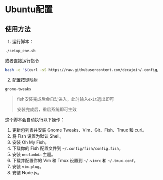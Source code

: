 # Ubuntu配置

## 使用方法

1. 运行脚本：

```bash
./setup_env.sh   
```

或者直接运行指令

```bash
bash -c "$(curl -sS https://raw.githubusercontent.com/decajoin/.config/main/setup_env.sh)"
```

2. 配置按键映射

```bash
gnome-tweaks
```

> fish安装完成后会自动进入，此时输入`exit`退出即可
>
> 安装完成后，重启系统即可生效



这个脚本会自动执行以下操作：

1. 更新包列表并安装 Gnome Tweaks、Vim、Git、Fish、Tmux 和 curl。
2. 将 Fish 设置为默认 Shell。
3. 安装 Oh My Fish。
4. 下载你的 Fish 配置文件到 `~/.config/fish/config.fish`。
5. 安装 `neolambda` 主题。
6. 下载并配置你的 Vim 和 Tmux 设置到 `~/.vimrc` 和 `~/.tmux.conf`。
7. 安装 `vim-plug`。
8. 安装 Node.js。

